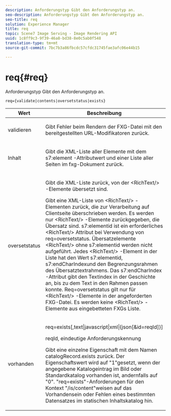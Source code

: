```yaml
---
description: Anforderungstyp Gibt den Anforderungstyp an.
seo-description: Anforderungstyp Gibt den Anforderungstyp an.
seo-title: req
solution: Experience Manager
title: req
topic: Scene7 Image Serving - Image Rendering API
uuid: 1c8ff9c3-9f39-46a8-bd38-8e0c5ab0f548
translation-type: tm+mt
source-git-commit: 7bc7b3a86fbcdc57cfdc31745fae3afc06e44b15

---
```



# req{#req}

Anforderungstyp Gibt den Anforderungstyp an.

`req={validate|contents|oversetstatus|exists}`

<table id="table_F39239E5244746DB9F253BB0D5E85D54"> 
 <thead> 
  <tr> 
   <th colname="col1" class="entry"> Wert </th> 
   <th colname="col2" class="entry"> Beschreibung </th> 
  </tr> 
 </thead>
 <tbody> 
  <tr> 
   <td colname="col1"> <p> <span class="codeph"> validieren</span> </p> </td> 
   <td colname="col2"> <p> Gibt Fehler beim Rendern der FXG-Datei mit den bereitgestellten URL-Modifikatoren zurück. </p> </td> 
  </tr> 
  <tr> 
   <td colname="col1"> <p> <span class="codeph"> Inhalt</span> </p> </td> 
   <td colname="col2"> <p> Gibt die XML-Liste aller Elemente mit dem <span class="codeph"> s7:element</span> -Attributwert und einer Liste aller Seiten im fxg-Dokument zurück. </p> </td> 
  </tr> 
  <tr> 
   <td colname="col1"> <p> <span class="codeph"> oversetstatus</span> </p> </td> 
   <td colname="col2"> <p>Gibt die XML-Liste zurück, von der <span class="codeph"> &lt;RichText/&gt;</span> -Elemente übersetzt sind. </p> <p>Gibt eine XML-Liste von <span class="+ topic/ph pr-d/codeph codeph"> &lt;RichText/&gt;</span> -Elementen zurück, die zur Verarbeitung auf Clientseite überschrieben werden. Es werden nur <span class="+ topic/ph pr-d/codeph codeph"> &lt;RichText/&gt;</span> -Elemente zurückgegeben, die Übersatz sind. <span class="+ topic/ph pr-d/codeph codeph"> s7:elementid</span> ist ein erforderliches <span class="+ topic/ph pr-d/codeph codeph"> &lt;RichText/&gt;</span> Attribut bei Verwendung von <span class="+ topic/ph pr-d/codeph codeph"> req=oversetstatus</span>. Übersatzelemente <span class="+ topic/ph pr-d/codeph codeph"> &lt;RichText/&gt;</span> ohne <span class="+ topic/ph pr-d/codeph codeph"> s7:elementid</span> werden nicht aufgeführt. Jedes <span class="+ topic/ph pr-d/codeph codeph"> &lt;RichText/&gt;</span> -Element in der Liste hat den <span class="+ topic/ph pr-d/codeph codeph"> Wert s7:elementid</span>, <span class="+ topic/ph pr-d/codeph codeph"> s7:endCharIndex</span>und den Begrenzungsrahmen des Übersatztextrahmens. Das <span class="+ topic/ph pr-d/codeph codeph"> s7:endCharIndex</span> -Attribut gibt den Textindex in der Geschichte an, bis zu dem Text in den Rahmen passen konnte. <span class="+ topic/ph pr-d/codeph codeph"> Req=oversetstatus</span> gilt nur für <span class="+ topic/ph pr-d/codeph codeph"> &lt;RichText/&gt;</span> -Elemente in der angeforderten FXG-Datei. Es werden keine <span class="+ topic/ph pr-d/codeph codeph"> &lt;RichText/&gt;</span> -Elemente aus eingebetteten FXGs Liste. </p> </td> 
  </tr> 
  <tr> 
   <td colname="col1"> <p> <span class="codeph"> vorhanden</span> </p> </td> 
   <td colname="col2"> <p> <span class="codeph"> req=exists[,text|javascript|xml|{json[&amp;id=reqId]}]</span> </p> <p>reqId, eindeutige Anforderungskennung </p> <p>Gibt eine einzelne Eigenschaft mit dem Namen catalogRecord.exists zurück. Der Eigenschaftswert wird auf "1"gesetzt, wenn der angegebene Katalogeintrag im Bild oder Standardkatalog vorhanden ist, andernfalls auf "0". "req=exists"-Anforderungen für den Kontext "/is/content"weisen auf das Vorhandensein oder Fehlen eines bestimmten Datensatzes im statischen Inhaltskatalog hin. </p> </td> 
  </tr> 
 </tbody> 
</table>

